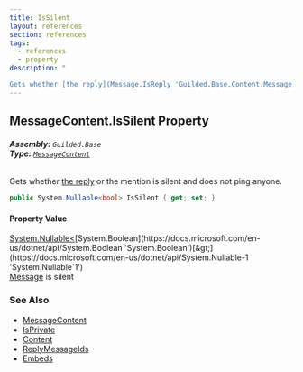 ```yaml
---
title: IsSilent
layout: references
section: references
tags:
  - references
  - property
description: "

Gets whether [the reply](Message.IsReply 'Guilded.Base.Content.Message.IsReply') or the mention is silent and does not ping anyone."
---
```


## MessageContent.IsSilent Property
###### **Assembly:** `Guilded.Base`<br/>**Type:** [`MessageContent`](MessageContent 'Guilded.Base.Content.MessageContent')

Gets whether [the reply](Message.IsReply 'Guilded.Base.Content.Message.IsReply') or the mention is silent and does not ping anyone.

```csharp
public System.Nullable<bool> IsSilent { get; set; }
```

#### Property Value
[System.Nullable&lt;](https://docs.microsoft.com/en-us/dotnet/api/System.Nullable-1 'System.Nullable`1')[System.Boolean](https://docs.microsoft.com/en-us/dotnet/api/System.Boolean 'System.Boolean')[&gt;](https://docs.microsoft.com/en-us/dotnet/api/System.Nullable-1 'System.Nullable`1')  
[Message](Message 'Guilded.Base.Content.Message') is silent

### See Also
- [MessageContent](MessageContent 'Guilded.Base.Content.MessageContent')
- [IsPrivate](MessageContent.IsPrivate 'Guilded.Base.Content.MessageContent.IsPrivate')
- [Content](MessageContent.Content 'Guilded.Base.Content.MessageContent.Content')
- [ReplyMessageIds](MessageContent.ReplyMessageIds 'Guilded.Base.Content.MessageContent.ReplyMessageIds')
- [Embeds](MessageContent.Embeds 'Guilded.Base.Content.MessageContent.Embeds')